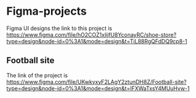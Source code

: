# Figma-projects

Figma UI designs the link to this project is https://www.figma.com/file/hO2COZ1xlijfU8YconayRC/shoe-store?type=design&node-id=0%3A1&mode=design&t=TiL88RgQFdDQ9cp8-1

## Football site
The link of the project is https://www.figma.com/file/UKwkyxyF2LAgY2ztunDH8Z/Football-site?type=design&node-id=0%3A1&mode=design&t=IFXWaTxsY4MUuHvw-1
